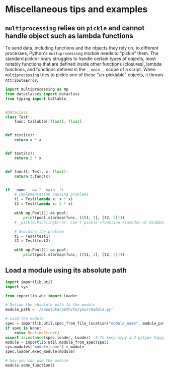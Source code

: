 # Miscellaneous tips and examples

## `multiprocessing` relies on `pickle` and cannot handle object such as lambda functions
To send data, including functions and the objects they rely on, to different processes, Python's `multiprocessing` module needs to "pickle" them. The standard pickle library struggles to handle certain types of objects, most notably functions that are defined inside other functions (closures), lambda functions, and functions defined in the `__main__` scope of a script. When `multiprocessing` tries to pickle one of these "un-picklable" objects, it throws `AttributeError`.
```python
import multiprocessing as mp
from dataclasses import dataclass
from typing import Callable


@dataclass
class Test:
    func: Callable[[float], float]


def test1(x):
    return x * x


def test2(x):
    return 2 * x


def func(t: Test, x: float):
    return t.func(x)


if __name__ == "__main__":
    # Implementation causing problems
    t1 = Test(lambda x: x * x)
    t2 = Test(lambda x: 2 * x)

    with mp.Pool(1) as pool:
        print(pool.starmap(func, ([t1, 3], [t2, 4])))
    # _pickle.PicklingError: Can't pickle <function <lambda> at 0x102befd00>: attribute lookup <lambda> on __main__ failed

    # Avoiding the problem
    t1 = Test(test1)
    t2 = Test(test2)

    with mp.Pool(1) as pool:
        print(pool.starmap(func, ([t1, 3], [t2, 4])))
```


## Load a module using its absolute path
```python
import importlib.util
import sys

from importlib.abc import Loader

# Define the absolute path to the module
module_path = '/absolute/path/to/your/module.py'

# Load the module
spec = importlib.util.spec_from_file_location("module_name", module_path)
if spec is None:
    raise RuntimeError()
assert isinstance(spec.loader, Loader)  # To keep mypy and pytype happy   
module = importlib.util.module_from_spec(spec)
sys.modules["module_name"] = module
spec.loader.exec_module(module)

# Now you can use the module
module.some_function()
```